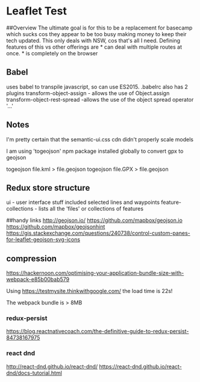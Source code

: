 # Leaflet Test

##Overview
The ultimate goal is for this to be a replacement for basecamp which sucks cos they appear to be too busy making money to
keep their tech updated.
This only deals with NSW, cos that's all I need.
Defining features of this vs other offerings are
    * can deal with multiple routes at once.
    * is completely on the browser


## Babel
uses babel to transpile javascript, so can use ES2015.  .babelrc also has 2 plugins
transform-object-assign - allows the use of Object.assign
transform-object-rest-spread -allows the use of the object spread operator '...'

## Notes
I'm pretty certain that the semantic-ui.css cdn didn't properly scale models


I am using 'togeojson' npm package installed globally to convert gpx to geojson

togeojson file.kml > file.geojson
togeojson file.GPX > file.geojson



## Redux store structure
ui - user interface stuff included selected lines and waypoints
feature-collections - lists all the 'files' or collections of features

##handy links
http://geojson.io/
https://github.com/mapbox/geojson.io
https://github.com/mapbox/geojsonhint
https://gis.stackexchange.com/questions/240738/control-custom-panes-for-leaflet-geojson-svg-icons


## compression
https://hackernoon.com/optimising-your-application-bundle-size-with-webpack-e85b00bab579

Using https://testmysite.thinkwithgoogle.com/ the load time is 22s!

The webpack bundle is > 8MB

### redux-persist
https://blog.reactnativecoach.com/the-definitive-guide-to-redux-persist-84738167975

### react dnd
http://react-dnd.github.io/react-dnd/
https://react-dnd.github.io/react-dnd/docs-tutorial.html